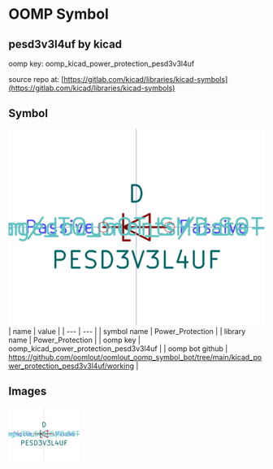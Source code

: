 # OOMP Symbol  
## pesd3v3l4uf  by kicad  
  
oomp key: oomp_kicad_power_protection_pesd3v3l4uf  
  
source repo at: [https://gitlab.com/kicad/libraries/kicad-symbols](https://gitlab.com/kicad/libraries/kicad-symbols)  
## Symbol  
  
[![working.png](working_600.png)](working.png)  
| name | value | 
| --- | --- | 
| symbol name | Power_Protection | 
| library name | Power_Protection | 
| oomp key | oomp_kicad_power_protection_pesd3v3l4uf | 
| oomp bot github | https://github.com/oomlout/oomlout_oomp_symbol_bot/tree/main/kicad_power_protection_pesd3v3l4uf/working | 
## Images  
  
[![working.png](working_140.png)](working.png)  
